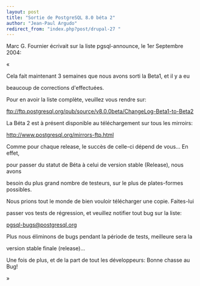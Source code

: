 ```yaml
---
layout: post
title: "Sortie de PostgreSQL 8.0 béta 2"
author: "Jean-Paul Argudo"
redirect_from: "index.php?post/drupal-27 "
---
```



<p></p>

<!--more-->


<p>

Marc G. Fournier écrivait sur la liste pgsql-announce, le 1er Septembre 2004:

</p>

«

<p>

Cela fait maintenant 3 semaines que nous avons sorti la Beta1, et il y a eu

beaucoup de corrections d'effectuées.</p>

<p>

Pour en avoir la liste complète, veuillez vous rendre sur:<br />

<a href="ftp://ftp.postgresql.org/pub/source/v8.0.0beta/ChangeLog-Beta1-to-Beta2">

ftp://ftp.postgresql.org/pub/source/v8.0.0beta/ChangeLog-Beta1-to-Beta2</a>

</p>

<p>

La Béta 2 est à présent disponible au téléchargement sur tous les mirroirs:<br />

<a href="http://www.postgresql.org/mirrors-ftp.html">

http://www.postgresql.org/mirrors-ftp.html

</a>

</p>

<p>

Comme pour chaque release, le succès de celle-ci dépend de vous... En effet,

pour passer du statut de Béta à celui de version stable (Release), nous avons

besoin du plus grand nombre de testeurs, sur le plus de plates-formes possibles.

Nous prions tout le monde de bien vouloir télécharger une copie. Faites-lui

passer vos tests de régression, et veuillez notifier tout bug sur la liste:<br />

pgsql-bugs@postgresql.org

</p>

<p>

Plus nous éliminons de bugs pendant la période de tests, meilleure sera la

version stable finale (release)...</p>

<p>

Une fois de plus, et de la part de tout les développeurs: Bonne chasse au Bug!

</p>

»